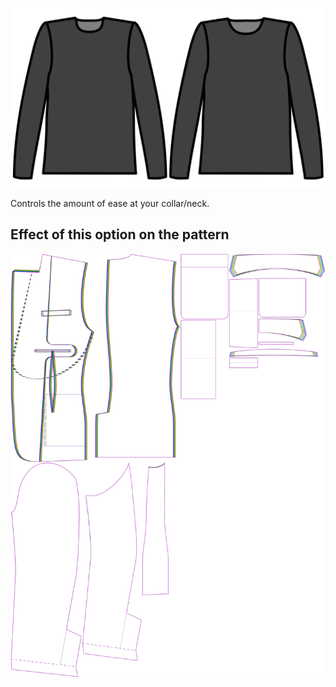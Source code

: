 
![Overwijdte kraag](./collarease.svg)

Controls the amount of ease at your collar/neck.


## Effect of this option on the pattern
![This image shows the effect of this option by superimposing several variants that have a different value for this option](jaeger_collarease_sample.svg "Effect of this option on the pattern")